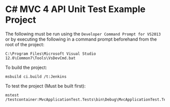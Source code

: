 C# MVC 4 API Unit Test Example Project
=========================================

The following must be run using the `Developer Command Prompt for VS2013` or by executing the following in a command prompt beforehand from the root of the project:
	
	C:\Program Files\Microsoft Visual Studio 12.0\Common7\Tools\VsDevCmd.bat


To build the project:

	msbuild ci.build /t:Jenkins

To test the project (Must be built first):
    	
	mstest /testcontainer:MvcApplicationTest.Tests\bin\Debug\MvcApplicationTest.Tests.dll

